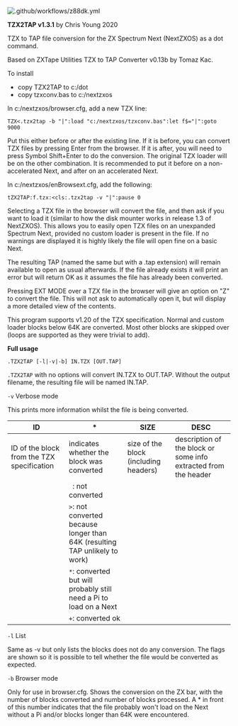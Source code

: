 ![.github/workflows/z88dk.yml](https://github.com/chris-y/tzx2tap/workflows/.github/workflows/z88dk.yml/badge.svg)


**TZX2TAP v1.3.1** by Chris Young 2020

TZX to TAP file conversion for the ZX Spectrum Next (NextZXOS) as a dot command.

Based on ZXTape Utilities TZX to TAP Converter v0.13b by Tomaz Kac.

To install
  - copy TZX2TAP to c:/dot
  - copy tzxconv.bas to c:/nextzxos

In c:/nextzxos/browser.cfg, add a new TZX line:

    TZX<.tzx2tap -b "|":load "c:/nextzxos/tzxconv.bas":let f$="|":goto 9000

Put this either before or after the existing line.  If it is before, you can convert TZX files by pressing Enter from the browser.  If it is after, you will need to press Symbol Shift+Enter to do the conversion.  The original TZX loader will be on the other combination.  It is recommended to put it before on a non-accelerated Next, and after on an accelerated Next.

In c:/nextzxos/enBrowsext.cfg, add the following:

    tZX2TAP:f.tzx:<cls:.tzx2tap -v "|":pause 0

Selecting a TZX file in the browser will convert the file, and then ask if you want to load it (similar to how the disk mounter works in release 1.3 of NextZXOS).  This allows you to easily open TZX files on an unexpanded Spectrum Next, provided no custom loader is present in the file.  If no warnings are displayed it is highly likely the file will open fine on a basic Next.

The resulting TAP (named the same but with a .tap extension) will remain available to open as usual afterwards.  If the file already exists it will print an error but will return OK as it assumes the file has already been converted.

Pressing EXT MODE over a TZX file in the browser will give an option on "Z" to convert the file.  This will not ask to automatically open it, but will display a more detailed view of the contents.

This program supports v1.20 of the TZX specification.  Normal and custom loader blocks below 64K are converted.  Most other blocks are skipped over (loops are supported as they were trivial to add).

**Full usage**

`.TZX2TAP [-l|-v|-b] IN.TZX [OUT.TAP]`

`.TZX2TAP` with no options will convert IN.TZX to OUT.TAP.  Without the output filename, the resulting file will be named IN.TAP.

`-v` Verbose mode

This prints more information whilst the file is being converted.

| ID | * | SIZE | DESC |
|----|---|------|------|
|ID of the block from the TZX specification    |indicates whether the block was converted   |size of the block (including headers)      | description of the block or some info extracted from the header      |
|    |` `: not converted   |      |      |
|    |`>`: not converted because longer than 64K (resulting TAP unlikely to work)   |      |      |
|    |`*`: converted but will probably still need a Pi to load on a Next   |      |      |
|    |`+`: converted ok    |      |      |


`-l` List

Same as -v but only lists the blocks does not do any conversion.  The flags are shown so it is possible to tell whether the file would be converted as expected.

`-b` Browser mode

Only for use in browser.cfg.  Shows the conversion on the ZX bar, with the number of blocks converted and number of blocks processed.  A * in front of this number indicates that the file probably won't load on the Next without a Pi and/or blocks longer than 64K were encountered.
